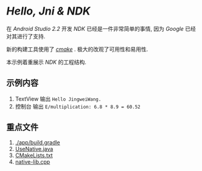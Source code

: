 # *Hello, Jni & NDK*

在 *Android Studio 2.2* 开发 *NDK* 已经是一件非常简单的事情, 因为 *Google* 已经对其进行了支持.

新的构建工具使用了 *[cmake](https://cmake.org/)* . 极大的改观了可用性和易用性.

本示例着重展示 *NDK* 的工程结构.

## 示例内容

1. TextView 输出 `Hello JingweiWang.`
2. 控制台 输出 `E/multiplication: 6.8 * 8.9 = 60.52`

## 重点文件

1. [./app/build.gradle](./app/build.gradle)
2. [UseNative.java](./app/src/main/java/io/github/jingweiwang/hellojni/UseNative.java)
3. [CMakeLists.txt](./app/src/main/cpp/CMakeLists.txt)
4. [native-lib.cpp](./app/src/main/cpp/native-lib.cpp)